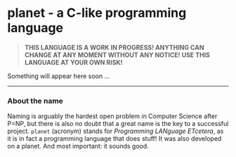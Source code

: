 # planet - a C-like programming language

> **THIS LANGUAGE IS A WORK IN PROGRESS! ANYTHING CAN CHANGE AT ANY MOMENT WITHOUT ANY NOTICE! USE THIS LANGUAGE AT YOUR OWN RISK!**

Something will appear here soon ...

****

### About the name

Naming is arguably the hardest open problem in Computer Science after P=NP, but there is also no doubt that a great name is the key to a successful project. `planet` (acronym) stands for *Programming LANguage ETcetera*, as it is in fact a programming language that does stuff! It was also developed on a planet. And most important: it sounds good.

